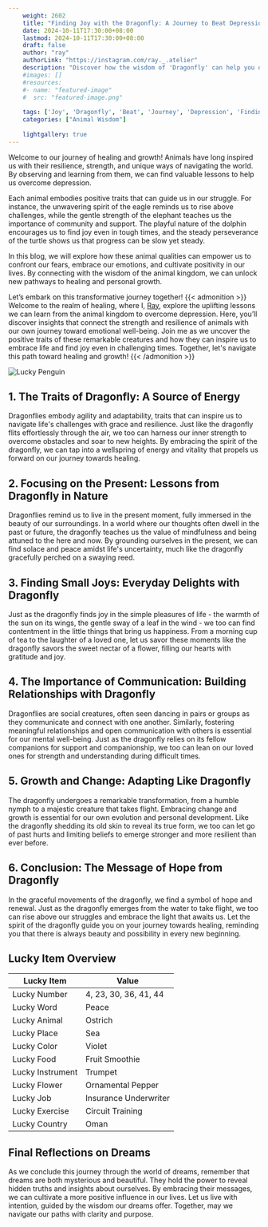 ```yaml
---
    weight: 2602
    title: "Finding Joy with the Dragonfly: A Journey to Beat Depression"  # Assuming 'title' column exists
    date: 2024-10-11T17:30:00+08:00
    lastmod: 2024-10-11T17:30:00+08:00
    draft: false
    author: "ray"
    authorLink: "https://instagram.com/ray._.atelier"
    description: "Discover how the wisdom of 'Dragonfly' can help you overcome depression and find joy in your life journey."
    #images: []
    #resources:
    #- name: "featured-image"
    #  src: "featured-image.png"
    
    tags: ['Joy', 'Dragonfly', 'Beat', 'Journey', 'Depression', 'Finding']
    categories: ["Animal Wisdom"]
    
    lightgallery: true
---
```

    
Welcome to our journey of healing and growth! Animals have long inspired us with their resilience, strength, and unique ways of navigating the world. By observing and learning from them, we can find valuable lessons to help us overcome depression.

Each animal embodies positive traits that can guide us in our struggle. For instance, the unwavering spirit of the eagle reminds us to rise above challenges, while the gentle strength of the elephant teaches us the importance of community and support. The playful nature of the dolphin encourages us to find joy even in tough times, and the steady perseverance of the turtle shows us that progress can be slow yet steady.

In this blog, we will explore how these animal qualities can empower us to confront our fears, embrace our emotions, and cultivate positivity in our lives. By connecting with the wisdom of the animal kingdom, we can unlock new pathways to healing and personal growth.

Let’s embark on this transformative journey together!
{{< admonition >}}
Welcome to the realm of healing, where I, [Ray](https://instagram.com/ray._.atelier), explore the uplifting lessons we can learn from the animal kingdom to overcome depression. Here, you’ll discover insights that connect the strength and resilience of animals with our own journey toward emotional well-being. Join me as we uncover the positive traits of these remarkable creatures and how they can inspire us to embrace life and find joy even in challenging times. Together, let's navigate this path toward healing and growth!
{{< /admonition >}}

![Lucky Penguin](https://cdn.pixabay.com/photo/2024/09/07/02/34/penguins-9028827_1280.jpg "Lucky Penguin")

## 1. The Traits of Dragonfly: A Source of Energy
Dragonflies embody agility and adaptability, traits that can inspire us to navigate life's challenges with grace and resilience. Just like the dragonfly flits effortlessly through the air, we too can harness our inner strength to overcome obstacles and soar to new heights. By embracing the spirit of the dragonfly, we can tap into a wellspring of energy and vitality that propels us forward on our journey towards healing.

## 2. Focusing on the Present: Lessons from Dragonfly in Nature
Dragonflies remind us to live in the present moment, fully immersed in the beauty of our surroundings. In a world where our thoughts often dwell in the past or future, the dragonfly teaches us the value of mindfulness and being attuned to the here and now. By grounding ourselves in the present, we can find solace and peace amidst life's uncertainty, much like the dragonfly gracefully perched on a swaying reed.

## 3. Finding Small Joys: Everyday Delights with Dragonfly
Just as the dragonfly finds joy in the simple pleasures of life - the warmth of the sun on its wings, the gentle sway of a leaf in the wind - we too can find contentment in the little things that bring us happiness. From a morning cup of tea to the laughter of a loved one, let us savor these moments like the dragonfly savors the sweet nectar of a flower, filling our hearts with gratitude and joy.

## 4. The Importance of Communication: Building Relationships with Dragonfly
Dragonflies are social creatures, often seen dancing in pairs or groups as they communicate and connect with one another. Similarly, fostering meaningful relationships and open communication with others is essential for our mental well-being. Just as the dragonfly relies on its fellow companions for support and companionship, we too can lean on our loved ones for strength and understanding during difficult times.

## 5. Growth and Change: Adapting Like Dragonfly
The dragonfly undergoes a remarkable transformation, from a humble nymph to a majestic creature that takes flight. Embracing change and growth is essential for our own evolution and personal development. Like the dragonfly shedding its old skin to reveal its true form, we too can let go of past hurts and limiting beliefs to emerge stronger and more resilient than ever before.

## 6. Conclusion: The Message of Hope from Dragonfly
In the graceful movements of the dragonfly, we find a symbol of hope and renewal. Just as the dragonfly emerges from the water to take flight, we too can rise above our struggles and embrace the light that awaits us. Let the spirit of the dragonfly guide you on your journey towards healing, reminding you that there is always beauty and possibility in every new beginning.


## Lucky Item Overview
| Lucky Item          | Value              |
|---------------|--------------------|
| Lucky Number        | 4, 23, 30, 36, 41, 44  |
| Lucky Word          | Peace |
| Lucky Animal        | Ostrich |
| Lucky Place         | Sea     |
| Lucky Color         | Violet     |
| Lucky Food          | Fruit Smoothie      |
| Lucky Instrument    | Trumpet |
| Lucky Flower        | Ornamental Pepper    |
| Lucky Job           | Insurance Underwriter       |
| Lucky Exercise      | Circuit Training  |
| Lucky Country       | Oman    |


##  Final Reflections on Dreams

As we conclude this journey through the world of dreams, remember that dreams are both mysterious and beautiful. They hold the power to reveal hidden truths and insights about ourselves. By embracing their messages, we can cultivate a more positive influence in our lives. Let us live with intention, guided by the wisdom our dreams offer. Together, may we navigate our paths with clarity and purpose.
